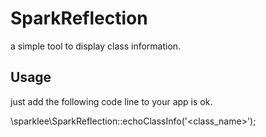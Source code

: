 # SparkReflection
a simple tool to display class information.

## Usage
just add the following code line to your app is ok.

\sparklee\SparkReflection::echoClassInfo('<class_name>');
